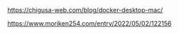 https://chigusa-web.com/blog/docker-desktop-mac/

https://www.moriken254.com/entry/2022/05/02/122156
